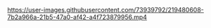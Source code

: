 https://user-images.githubusercontent.com/73939792/219480608-7b2a966a-21b5-47a0-af42-a4f723879956.mp4

